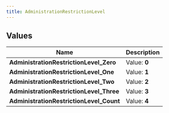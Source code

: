 ```yaml
---
title: AdministrationRestrictionLevel
---
```


## Values

| Name | Description |
| ---- | ----------- |
| **AdministrationRestrictionLevel\_Zero** | Value: **0** |
| **AdministrationRestrictionLevel\_One** | Value: **1** |
| **AdministrationRestrictionLevel\_Two** | Value: **2** |
| **AdministrationRestrictionLevel\_Three** | Value: **3** |
| **AdministrationRestrictionLevel\_Count** | Value: **4** |

